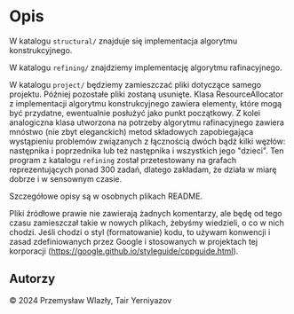# Opis

W katalogu `structural/` znajduje się implementacja algorytmu konstrukcyjnego.

W katalogu `refining/` znajdziemy implementację algorytmu rafinacyjnego.

W katalogu `project/` będziemy zamieszczać pliki dotyczące samego projektu.
Później pozostałe pliki zostaną usunięte. Klasa ResourceAllocator z 
implementacji algorytmu konstrukcyjnego zawiera elementy, które mogą być
przydatne, ewentualnie posłużyć jako punkt początkowy. Z kolei analogiczna
klasa utworzona na potrzeby algorytmu rafinacyjnego zawiera mnóstwo (nie zbyt
eleganckich) metod składowych zapobiegająca wystąpieniu problemów związanych z
łącznością dwóch bądź kilki węzłów: następnika i poprzednika lub też następnika 
i wszystkich jego "dzieci". Ten program z katalogu `refining` został 
przetestowany na grafach reprezentujących ponad 300 zadań, dlatego zakładam, że
działa w miarę dobrze i w sensownym czasie.

Szczegółowe opisy są w osobnych plikach README.

Pliki źródłowe prawie nie zawierają żadnych komentarzy, ale będę od tego czasu
zamieszczał takie w nowych plikach, żebyśmy wiedzieli, o co w nich chodzi. 
Jeśli chodzi o styl (formatowanie) kodu, to używam konwencji i zasad
zdefiniowanych przez Google i stosowanych w projektach tej korporacji 
(https://google.github.io/styleguide/cppguide.html).

## Autorzy
&copy; 2024 Przemysław Wlazły, Tair Yerniyazov